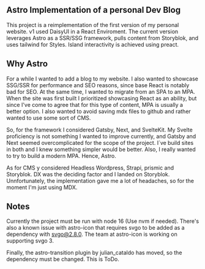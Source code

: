 ## Astro Implementation of a personal Dev Blog

This project is a reimplementation of the first version of my personal website. v1 used DaisyUI in a React Enviroment.
The current version leverages Astro as a SSR/SSG framework, pulls content from Storyblok, and uses tailwind for Styles. Island interactivity is achieved using preact.

## Why Astro

For a while I wanted to add a blog to my website. I also wanted to showcase SSG/SSR for performance and SEO reasons, since base React is notably bad for SEO.
At the same time, I wanted to migrate from an SPA to an MPA. When the site was first built I prioritized showcasing React as an ability, but since I've come to agree that for this type of content, MPA is usually a better option.
I also wanted to avoid saving mdx files to github and rather wanted to use some sort of CMS.

So, for the framework I considered Gatsby, Next, and SvelteKit. My Svelte proficiency is not something I wanted to improve currently, and Gatsby and Next seemed overcomplicated for the scope of the project. I´ve build sites in both and I knew something simpler would be better. Also, I really wanted to try to build a modern MPA.
Hence, Astro.

As for CMS y considered Headless Wordpress, Strapi, prismic and Storyblok. DX was the deciding factor and I landed on Storyblok. Unnfortunately, the implementation gave me a lot of headaches, so for the moment I'm just using MDX.

## Notes

Currently the project must be run with node 16 (Use nvm if needed). There's also a known issue with astro-icon that requires svgo to be added as a dependency with svgo@2.8.0. The team at astro-icon is working on supporting svgo 3.

Finally, the astro-transition plugin by julian_cataldo has moved, so the dependency must be changed. This is ToDo.
